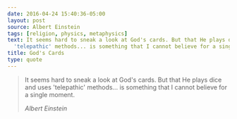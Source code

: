 ```yaml
---
date: 2016-04-24 15:40:36-05:00
layout: post
source: Albert Einstein
tags: [religion, physics, metaphysics]
text: It seems hard to sneak a look at God's cards. But that He plays dice and uses
  'telepathic' methods... is something that I cannot believe for a single moment.
title: God's Cards
type: quote
---
```

> It seems hard to sneak a look at God's cards. But that He plays dice and uses 'telepathic' methods... is something that I cannot believe for a single moment.
> 
> <cite>Albert Einstein</cite>